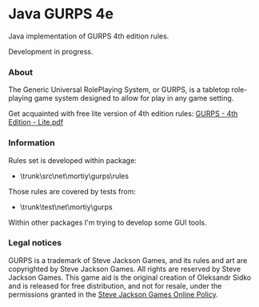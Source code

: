 # Java GURPS 4e

Java implementation of GURPS 4th edition rules.

Development in progress.

### About

The Generic Universal RolePlaying System, or GURPS, is a tabletop role-playing game system designed to allow for play in any game setting.

Get acquainted with free lite version of 4th edition rules: <a href="/blob/master/trunk/rules/GURPS%20-%204th%20Edition%20-%20Lite.pdf?raw=true">GURPS - 4th Edition - Lite.pdf</a>

### Information

Rules set is developed within package:
  - \trunk\src\net\mortiy\gurps\rules

Those rules are covered by tests from:
  - \trunk\test\net\mortiy\gurps

Within other packages I'm trying to develop some GUI tools.

### Legal notices

GURPS is a trademark of Steve Jackson Games, and its rules and art are copyrighted by Steve Jackson Games. 
All rights are reserved by Steve Jackson Games. 
This game aid is the original creation of Oleksandr Sidko and is released for free distribution, 
and not for resale, under the permissions granted in the <a href="http://www.sjgames.com/general/online_policy.html">Steve Jackson Games Online Policy</a>.
